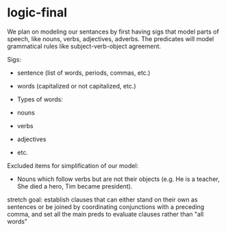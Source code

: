# logic-final

We plan on modeling our sentances by first having sigs that model parts of speech, like nouns, verbs, adjectives, adverbs.
The predicates will model grammatical rules like subject-verb-object agreement.

Sigs:
- sentence (list of words, periods, commas, etc.)
- words (capitalized or not capitalized, etc.)

- Types of words:
-   nouns
-   verbs
-   adjectives
-   etc.


Excluded items for simplification of our model:
- Nouns which follow verbs but are not their objects (e.g. He is a teacher, She died a hero, Tim became president). 

stretch goal: establish clauses that can either stand on their own as sentences or be joined by coordinating conjunctions with a preceding comma, and set all the main preds to evaluate clauses rather than "all words"